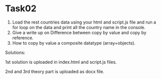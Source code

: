 # Task02

1. Load the rest countries data using your html and script.js file and run a for loop on the data and print all the country name in the console.
2. Give a write up on Difference between copy by value and copy by reference.
3. How to copy by value a composite datatype (array+objects).


Solutions:

1st solution is uploaded in index.html and script.js files.

2nd and 3rd theory part is uploaded as docx file.


